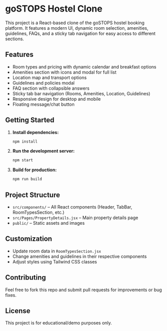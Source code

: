 # goSTOPS Hostel Clone

This project is a React-based clone of the goSTOPS hostel booking platform. It features a modern UI, dynamic room selection, amenities, guidelines, FAQs, and a sticky tab navigation for easy access to different sections.

## Features

- Room types and pricing with dynamic calendar and breakfast options
- Amenities section with icons and modal for full list
- Location map and transport options
- Guidelines and policies modal
- FAQ section with collapsible answers
- Sticky tab bar navigation (Rooms, Amenities, Location, Guidelines)
- Responsive design for desktop and mobile
- Floating message/chat button

## Getting Started

1. **Install dependencies:**
   ```bash
   npm install
   ```

2. **Run the development server:**
   ```bash
   npm start
   ```

3. **Build for production:**
   ```bash
   npm run build
   ```

## Project Structure

- `src/components/` – All React components (Header, TabBar, RoomTypesSection, etc.)
- `src/Pages/PropertyDetails.jsx` – Main property details page
- `public/` – Static assets and images

## Customization

- Update room data in `RoomTypesSection.jsx`
- Change amenities and guidelines in their respective components
- Adjust styles using Tailwind CSS classes

## Contributing

Feel free to fork this repo and submit pull requests for improvements or bug fixes.

## License

This project is for educational/demo purposes only.